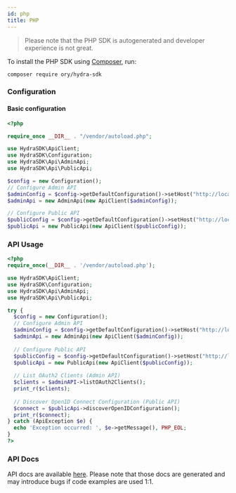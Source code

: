 ```yaml
---
id: php
title: PHP
---
```


> Please note that the PHP SDK is autogenerated and developer experience is not great.

To install the PHP SDK using [Composer](https://getcomposer.org), run:

```
composer require ory/hydra-sdk
```

### Configuration

#### Basic configuration

```php
<?php

require_once __DIR__ . "/vendor/autoload.php";

use HydraSDK\ApiClient;
use HydraSDK\Configuration;
use HydraSDK\Api\AdminApi;
use HydraSDK\Api\PublicApi;

$config = new Configuration();
// Configure Admin API
$adminConfig = $config->getDefaultConfiguration()->setHost("http://localhost:4445");
$adminApi = new AdminApi(new ApiClient($adminConfig));

// Configure Public API
$publicConfig = $config->getDefaultConfiguration()->setHost("http://localhost:4444");
$publicApi = new PublicApi(new ApiClient($publicConfig));
```

### API Usage

```php
<?php
require_once(__DIR__ . '/vendor/autoload.php');

use HydraSDK\ApiClient;
use HydraSDK\Configuration;
use HydraSDK\Api\AdminApi;
use HydraSDK\Api\PublicApi;

try {
  $config = new Configuration();
  // Configure Admin API
  $adminConfig = $config->getDefaultConfiguration()->setHost("http://localhost:4445");
  $adminApi = new AdminApi(new ApiClient($adminConfig));
  
  // Configure Public API
  $publicConfig = $config->getDefaultConfiguration()->setHost("http://localhost:4444");
  $publicApi = new PublicApi(new ApiClient($publicConfig));
  
  // List OAuth2 Clients (Admin API)
  $clients = $adminAPI->listOAuth2Clients();
  print_r($clients);
  
  // Discover OpenID Connect Configuration (Public API)
  $connect = $publicApi->discoverOpenIDConfiguration();
  print_r($connect);
} catch (ApiException $e) {
  echo 'Exception occurred: ', $e->getMessage(), PHP_EOL;
}
?>
```

### API Docs

API docs are available
[here](https://github.com/ory/hydra/blob/master/sdk/php/swagger/README.md).
Please note that those docs are generated and may introduce bugs if code
examples are used 1:1.
